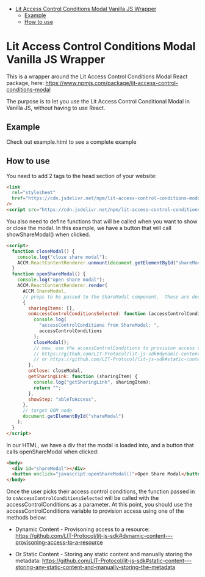 <!-- START doctoc generated TOC please keep comment here to allow auto update -->
<!-- DON'T EDIT THIS SECTION, INSTEAD RE-RUN doctoc TO UPDATE -->

- [Lit Access Control Conditions Modal Vanilla JS Wrapper](#lit-access-control-conditions-modal-vanilla-js-wrapper)
  - [Example](#example)
  - [How to use](#how-to-use)

<!-- END doctoc generated TOC please keep comment here to allow auto update -->

# Lit Access Control Conditions Modal Vanilla JS Wrapper

This is a wrapper around the Lit Access Control Conditions Modal React package, here: https://www.npmjs.com/package/lit-access-control-conditions-modal

The purpose is to let you use the Lit Access Control Conditional Modal in Vanilla JS, without having to use React.

## Example

Check out example.html to see a complete example

## How to use

You need to add 2 tags to the head section of your website:

```html
<link
  rel="stylesheet"
  href="https://cdn.jsdelivr.net/npm/lit-access-control-conditions-modal-vanilla-js/dist/main.css"
/>
<script src="https://cdn.jsdelivr.net/npm/lit-access-control-conditions-modal-vanilla-js/dist/index.js"></script>
```

You also need to define functions that will be called when you want to show or close the modal. In this example, we have a button that will call showShareModal() when clicked.

```html
<script>
  function closeModal() {
    console.log("close share modal");
    ACCM.ReactContentRenderer.unmount(document.getElementById("shareModal"));
  }
  function openShareModal() {
    console.log("open share modal");
    ACCM.ReactContentRenderer.render(
      ACCM.ShareModal,
      // props to be passed to the ShareModal component.  These are documented here: https://github.com/LIT-Protocol/lit-access-control-conditions-modal#props
      {
        sharingItems: [],
        onAccessControlConditionsSelected: function (accessControlConditions) {
          console.log(
            "accessControlConditions from ShareModal: ",
            accessControlConditions
          );
          closeModal();
          // now, use the accessControlConditions to provision access using one of the methods below:
          // https://github.com/LIT-Protocol/lit-js-sdk#dynamic-content---provisoning-access-to-a-resource
          // or https://github.com/LIT-Protocol/lit-js-sdk#static-content---storing-any-static-content-and-manually-storing-the-metadata
        },
        onClose: closeModal,
        getSharingLink: function (sharingItem) {
          console.log("getSharingLink", sharingItem);
          return "";
        },
        showStep: "ableToAccess",
      },
      // target DOM node
      document.getElementById("shareModal")
    );
  }
</script>
```

In our HTML, we have a div that the modal is loaded into, and a button that calls openShareModal when clicked:

```html
<body>
  <div id="shareModal"></div>
  <button onclick="javascript:openShareModal()">Open Share Modal</button>
</body>
```

Once the user picks their access control conditions, the function passed in to `onAccessControlConditionsSelected` will be called with the accessControlConditions as a parameter. At this point, you should use the accessControlConditions variable to provision access using one of the methods below:

- Dynamic Content - Provisoning access to a resource: https://github.com/LIT-Protocol/lit-js-sdk#dynamic-content---provisoning-access-to-a-resource

- Or Static Content - Storing any static content and manually storing the metadata: https://github.com/LIT-Protocol/lit-js-sdk#static-content---storing-any-static-content-and-manually-storing-the-metadata
